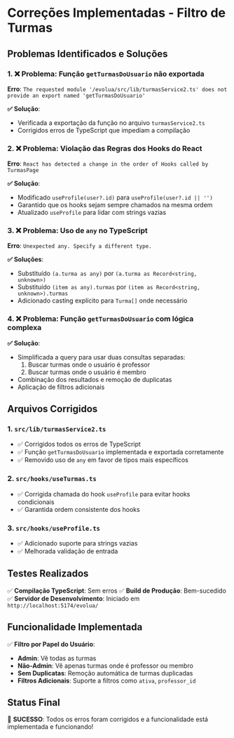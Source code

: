 # Correções Implementadas - Filtro de Turmas

## Problemas Identificados e Soluções

### 1. ❌ **Problema**: Função `getTurmasDoUsuario` não exportada
**Erro**: `The requested module '/evolua/src/lib/turmasService2.ts' does not provide an export named 'getTurmasDoUsuario'`

**✅ Solução**: 
- Verificada a exportação da função no arquivo `turmasService2.ts`
- Corrigidos erros de TypeScript que impediam a compilação

### 2. ❌ **Problema**: Violação das Regras dos Hooks do React
**Erro**: `React has detected a change in the order of Hooks called by TurmasPage`

**✅ Solução**: 
- Modificado `useProfile(user?.id)` para `useProfile(user?.id || '')`
- Garantido que os hooks sejam sempre chamados na mesma ordem
- Atualizado `useProfile` para lidar com strings vazias

### 3. ❌ **Problema**: Uso de `any` no TypeScript
**Erro**: `Unexpected any. Specify a different type.`

**✅ Soluções**:
- Substituído `(a.turma as any)` por `(a.turma as Record<string, unknown>)`
- Substituído `(item as any).turmas` por `(item as Record<string, unknown>).turmas`
- Adicionado casting explícito para `Turma[]` onde necessário

### 4. ❌ **Problema**: Função `getTurmasDoUsuario` com lógica complexa
**✅ Solução**: 
- Simplificada a query para usar duas consultas separadas:
  1. Buscar turmas onde o usuário é professor
  2. Buscar turmas onde o usuário é membro
- Combinação dos resultados e remoção de duplicatas
- Aplicação de filtros adicionais

## Arquivos Corrigidos

### 1. `src/lib/turmasService2.ts`
- ✅ Corrigidos todos os erros de TypeScript
- ✅ Função `getTurmasDoUsuario` implementada e exportada corretamente
- ✅ Removido uso de `any` em favor de tipos mais específicos

### 2. `src/hooks/useTurmas.ts`
- ✅ Corrigida chamada do hook `useProfile` para evitar hooks condicionais
- ✅ Garantida ordem consistente dos hooks

### 3. `src/hooks/useProfile.ts`
- ✅ Adicionado suporte para strings vazias
- ✅ Melhorada validação de entrada

## Testes Realizados

✅ **Compilação TypeScript**: Sem erros
✅ **Build de Produção**: Bem-sucedido
✅ **Servidor de Desenvolvimento**: Iniciado em `http://localhost:5174/evolua/`

## Funcionalidade Implementada

✅ **Filtro por Papel do Usuário**:
- **Admin**: Vê todas as turmas
- **Não-Admin**: Vê apenas turmas onde é professor ou membro
- **Sem Duplicatas**: Remoção automática de turmas duplicadas
- **Filtros Adicionais**: Suporte a filtros como `ativa`, `professor_id`

## Status Final

🎉 **SUCESSO**: Todos os erros foram corrigidos e a funcionalidade está implementada e funcionando!
